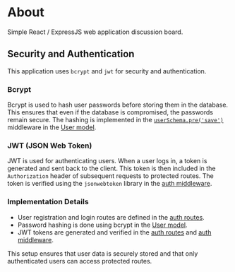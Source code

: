 # About
Simple React / ExpressJS web application discussion board.

## Security and Authentication

This application uses `bcrypt` and `jwt` for security and authentication.

### Bcrypt
Bcrypt is used to hash user passwords before storing them in the database. This ensures that even if the database is compromised, the passwords remain secure. The hashing is implemented in the [`userSchema.pre('save')`](models/User.js) middleware in the [User model](models/User.js).

### JWT (JSON Web Token)
JWT is used for authenticating users. When a user logs in, a token is generated and sent back to the client. This token is then included in the `Authorization` header of subsequent requests to protected routes. The token is verified using the `jsonwebtoken` library in the [auth middleware](middleware/auth.js).

### Implementation Details
- User registration and login routes are defined in the [auth routes](routes/auth.js).
- Password hashing is done using bcrypt in the [User model](models/User.js).
- JWT tokens are generated and verified in the [auth routes](routes/auth.js) and [auth middleware](middleware/auth.js).

This setup ensures that user data is securely stored and that only authenticated users can access protected routes.